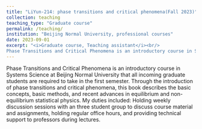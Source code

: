 ```yaml
---
title: "LiYun-214: phase transitions and critical phenomena(Fall 2023)"
collection: teaching
teaching_type: "Graduate course"
permalink: /teaching/
institution: "Beijing Normal University, professional courses"
date: 2023-09-01
excerpt: "<i>Graduate course, Teaching assistant</i><br/>
Phase Transitions and Critical Phenomena is an introductory course in Systems Science that all incoming graduate students are required to take in their first semester."
---
```

Phase Transitions and Critical Phenomena is an introductory course in Systems Science at Beijing Normal University that all incoming graduate students are required to take in the first semester. Through the introduction of phase transitions and critical phenomena, this book describes the basic concepts, basic methods, and recent advances in equilibrium and non-equilibrium statistical physics. My duties included: Holding weekly discussion sessions with an three student group to discuss course material and assignments, holding regular office hours, and providing technical support to professors during lectures.

